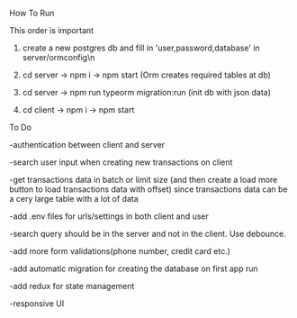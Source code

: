 How To Run

This order is important

1. create a new postgres db and fill in 'user,password,database' in server/ormconfig\n

2. cd server -> npm i -> npm start         (Orm creates required tables at db)

3. cd server -> npm run typeorm migration:run      (init db with json data)

4. cd client -> npm i -> npm start

To Do

-authentication between client and server

-search user input when creating new transactions on client

-get transactions data in batch or limit size (and then create a load more button to load transactions data with offset) since transactions data can be a cery large table with a lot of data

-add .env files for urls/settings in both client and user

-search query should be in the server and not in the client. Use debounce.

-add more form validations(phone number, credit card etc.)

-add automatic migration for creating the database on first app run

-add redux for state management

-responsive UI
